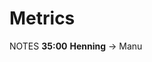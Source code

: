 #   Metrics<!-- .element: class="fragment shrink" data-fragment-index="1" -->

NOTES
**35:00**
**Henning** -> Manu

